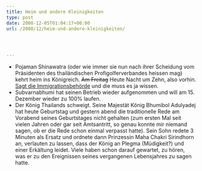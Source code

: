 ```yaml
---
title: Heim und andere Kleinigkeiten
type: post
date: 2008-12-05T01:04:17+00:00
url: /2008/12/heim-und-andere-kleinigkeiten/




---
```

  * Pojaman Shinawatra (oder wie immer sie nun nach ihrer Scheidung vom Präsidenten des thailändischen Profigolferverbandes heissen mag) kehrt heim ins Königreich. <del>Am Freitag</del> Heute Nacht um Zehn, also vorhin. [Sagt die Immigrationsbehörde][1] und die muss es ja wissen.
  * Subvarnabhumi hat seinen Betrieb wieder aufgenommen und will am 15. Dezember wieder zu 100% laufen.
  * Der König Thailands schweigt. Seine Majestät König Bhumibol Adulyadej hat heute Geburtstag und gestern abend die traditionelle Rede am Vorabend seines Geburtstages nicht gehalten (zum ersten Mal seit vielen Jahren oder gar seit Amtsantritt, so genau konnte mir niemand sagen, ob er die Rede schon einmal verpasst hatte). Sein Sohn redete 3 Minuten als Ersatz und ordnete dann Prinzessin Maha Chakri Sirindhorn an, verlauten zu lassen, dass der König an Plegma (Müdigkeit?) und einer Erkältung leidet. Viele haben schon darauf gewartet, zu hören, was er zu den Ereignissen seines vergangenen Lebensjahres zu sagen hatte.

 [1]: http://www.nationmultimedia.com/breakingnews/read.php?newsid=30090309
